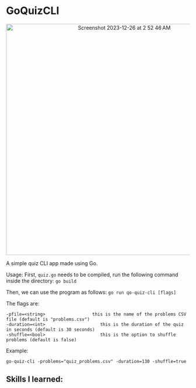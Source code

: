 # GoQuizCLI
<p align="center">
  <img style="text-align: center;" width="632" alt="Screenshot 2023-12-26 at 2 52 46 AM" src="https://github.com/esslam-ashour/GoQuizCLI/assets/61587419/9710f1c8-5764-4e64-a9db-d9e831586b3b">
</p>

A simple quiz CLI app made using Go.

Usage:
First, `quiz.go` needs to be compiled, run the following command inside the directory:
    `go build`
    
Then, we can use the program as follows:
    `go run qo-quiz-cli [flags]`

The flags are:

    -pfile=<string>                  this is the name of the problems CSV file (default is "problems.csv")
    -duration=<int>                     this is the duration of the quiz in seconds (default is 30 seconds)
    -shuffle=<bool>                     this is the option to shuffle problems (default is false)

Example:

    go-quiz-cli -problems="quiz_problems.csv" -duration=130 -shuffle=true
      

## Skills I learned:


